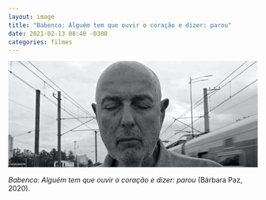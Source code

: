 ```yaml
---
layout: image
title: "Babenco: Alguém tem que ouvir o coração e dizer: parou"
date: 2021-02-13 08:40 -0300
categories: filmes
---
```

<p><picture>
	<source media="(max-width: 480px)" srcset="/assets/2021/babenco-480.jpg" />
	<img src="/assets/2021/babenco.jpg" alt="Quadro do filme 'Babenco: Alguém tem que ouvir o coração e dizer: parou'." />
</picture></p>

_Babenco: Alguém tem que ouvir o coração e dizer: parou_ (Bárbara Paz, 2020).
